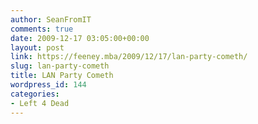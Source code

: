 ```yaml
---
author: SeanFromIT
comments: true
date: 2009-12-17 03:05:00+00:00
layout: post
link: https://feeney.mba/2009/12/17/lan-party-cometh/
slug: lan-party-cometh
title: LAN Party Cometh
wordpress_id: 144
categories:
- Left 4 Dead
---
```


                       
